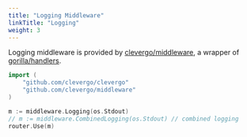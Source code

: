 ```yaml
---
title: "Logging Middleware"
linkTitle: "Logging"
weight: 3
---
```


Logging middleware is provided by [clevergo/middleware](https://github.com/clevergo/middleware), a wrapper of [gorilla/handlers](https://github.com/gorilla/handlers).

```go
import (
    "github.com/clevergo/clevergo"
	"github.com/clevergo/middleware"
)
```

```go
m := middleware.Logging(os.Stdout)
// m := middleware.CombinedLogging(os.Stdout) // combined logging
router.Use(m)
```
